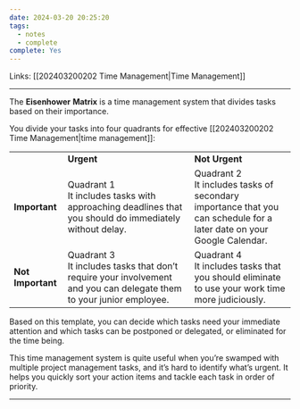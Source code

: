```yaml
---
date: 2024-03-20 20:25:20
tags:
  - notes
  - complete
complete: Yes
---
```

Links: [[202403200202 Time Management|Time Management]]

---
The **Eisenhower** **Matrix** is a time management system that divides tasks based on their importance.

You divide your tasks into four quadrants for effective [[202403200202 Time Management|time management]]: 

|                   |                                                                                                                          |                                                                                                                           |
| ----------------- | ------------------------------------------------------------------------------------------------------------------------ | ------------------------------------------------------------------------------------------------------------------------- |
|                   | **Urgent**                                                                                                               | **Not Urgent**                                                                                                            |
| **Important**     | Quadrant 1  <br>It includes tasks with approaching deadlines that you should do immediately without delay.               | Quadrant 2  <br>It includes tasks of secondary importance that you can schedule for a later date on your Google Calendar. |
| **Not Important** | Quadrant 3  <br>It includes tasks that don’t require your involvement and you can delegate them to your junior employee. | Quadrant 4  <br>It includes tasks that you should eliminate to use your work time more judiciously.                       |

Based on this template, you can decide which tasks need your immediate attention and which tasks can be postponed or delegated, or eliminated for the time being. 

This time management system is quite useful when you’re swamped with multiple project management tasks, and it’s hard to identify what’s urgent. It helps you quickly sort your action items and tackle each task in order of priority.

---
